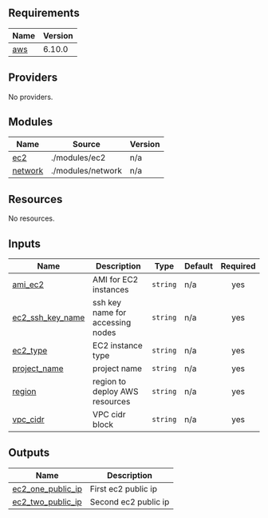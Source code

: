 ## Requirements

| Name | Version |
|------|---------|
| <a name="requirement_aws"></a> [aws](#requirement\_aws) | 6.10.0 |

## Providers

No providers.

## Modules

| Name | Source | Version |
|------|--------|---------|
| <a name="module_ec2"></a> [ec2](#module\_ec2) | ./modules/ec2 | n/a |
| <a name="module_network"></a> [network](#module\_network) | ./modules/network | n/a |

## Resources

No resources.

## Inputs

| Name | Description | Type | Default | Required |
|------|-------------|------|---------|:--------:|
| <a name="input_ami_ec2"></a> [ami\_ec2](#input\_ami\_ec2) | AMI for EC2 instances | `string` | n/a | yes |
| <a name="input_ec2_ssh_key_name"></a> [ec2\_ssh\_key\_name](#input\_ec2\_ssh\_key\_name) | ssh key name for accessing nodes | `string` | n/a | yes |
| <a name="input_ec2_type"></a> [ec2\_type](#input\_ec2\_type) | EC2 instance type | `string` | n/a | yes |
| <a name="input_project_name"></a> [project\_name](#input\_project\_name) | project name | `string` | n/a | yes |
| <a name="input_region"></a> [region](#input\_region) | region to deploy AWS resources | `string` | n/a | yes |
| <a name="input_vpc_cidr"></a> [vpc\_cidr](#input\_vpc\_cidr) | VPC cidr block | `string` | n/a | yes |

## Outputs

| Name | Description |
|------|-------------|
| <a name="output_ec2_one_public_ip"></a> [ec2\_one\_public\_ip](#output\_ec2\_one\_public\_ip) | First ec2 public ip |
| <a name="output_ec2_two_public_ip"></a> [ec2\_two\_public\_ip](#output\_ec2\_two\_public\_ip) | Second ec2 public ip |
